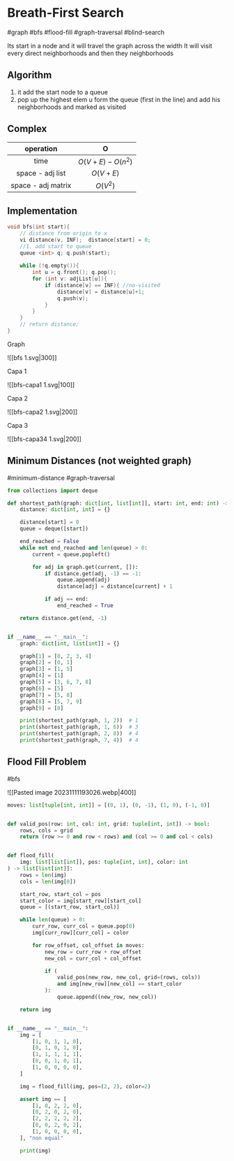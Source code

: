 # Breath-First Search
#graph #bfs #flood-fill  #graph-traversal #blind-search

Its start in a node and it will travel the graph across the width
It will visit every direct neighborhoods and then they neighborhoods

## Algorithm

1. it add the start node to a queue
2. pop up the highest elem u form the queue (first in the line)
	and add his neighborhoods and marked as visited

## Complex 

| operation | O |
| :-:       | :-:    |
| time      | $O(V + E) - O(n^2)$ |
| space - adj list | $O(V + E)$  |
| space - adj matrix | $O(V^2)$  |


## Implementation

```cpp
void bfs(int start){
    // distance from origin to x
    vi distance(v, INF);  distance[start] = 0;
    //1. add start to queue
    queue <int> q; q.push(start);
    
    while (!q.empty()){
        int u = q.front(); q.pop();
        for (int v: adjList[u]){
            if (distance[v] == INF){ //no-visited
                distance[v] = distance[u]+1;
                q.push(v);
            }
        }
    }
    // return distance;
}
```


Graph

![[bfs 1.svg|300]]

Capa 1

![[bfs-capa1 1.svg|100]]

Capa 2

![[bfs-capa2 1.svg|200]]

Capa 3

![[bfs-capa34 1.svg|200]]



## Minimum Distances (not weighted graph) 
#minimum-distance  #graph-traversal

```python
from collections import deque

def shortest_path(graph: dict[int, list[int]], start: int, end: int) -> int:
    distance: dict[int, int] = {}

    distance[start] = 0
    queue = deque([start])

    end_reached = False
    while not end_reached and len(queue) > 0:
        current = queue.popleft()

        for adj in graph.get(current, []):
            if distance.get(adj, -1) == -1:
                queue.append(adj)
                distance[adj] = distance[current] + 1

            if adj == end:
                end_reached = True

    return distance.get(end, -1)


if __name__ == "__main__":
    graph: dict[int, list[int]] = {}

    graph[1] = [0, 2, 3, 4]
    graph[2] = [0, 1]
    graph[3] = [1, 5]
    graph[4] = [1]
    graph[5] = [3, 6, 7, 8]
    graph[6] = [5]
    graph[7] = [5, 8]
    graph[8] = [5, 7, 9]
    graph[9] = [8]

    print(shortest_path(graph, 1, 2))  # 1
    print(shortest_path(graph, 1, 6))  # 3
    print(shortest_path(graph, 2, 8))  # 4
    print(shortest_path(graph, 7, 4))  # 4
```

## Flood Fill Problem
#bfs

![[Pasted image 20231111193026.webp|400]]


```python
moves: list[tuple[int, int]] = [(0, 1), (0, -1), (1, 0), (-1, 0)]


def valid_pos(row: int, col: int, grid: tuple[int, int]) -> bool:
    rows, cols = grid
    return (row >= 0 and row < rows) and (col >= 0 and col < cols)


def flood_fill(
    img: list[list[int]], pos: tuple[int, int], color: int
) -> list[list[int]]:
    rows = len(img)
    cols = len(img[0])

    start_row, start_col = pos
    start_color = img[start_row][start_col]
    queue = [(start_row, start_col)]

    while len(queue) > 0:
        curr_row, curr_col = queue.pop(0)
        img[curr_row][curr_col] = color

        for row_offset, col_offset in moves:
            new_row = curr_row + row_offset
            new_col = curr_col + col_offset

            if (
                valid_pos(new_row, new_col, grid=(rows, cols))
                and img[new_row][new_col] == start_color
            ):
                queue.append((new_row, new_col))

    return img


if __name__ == "__main__":
    img = [
        [1, 0, 1, 1, 0],
        [0, 1, 0, 1, 0],
        [1, 1, 1, 1, 1],
        [0, 0, 1, 0, 1],
        [1, 0, 0, 0, 0],
    ]

    img = flood_fill(img, pos=(2, 2), color=2)

    assert img == [
        [1, 0, 2, 2, 0],
        [0, 2, 0, 2, 0],
        [2, 2, 2, 2, 2],
        [0, 0, 2, 0, 2],
        [1, 0, 0, 0, 0],
    ], "non equal"

    print(img)
```